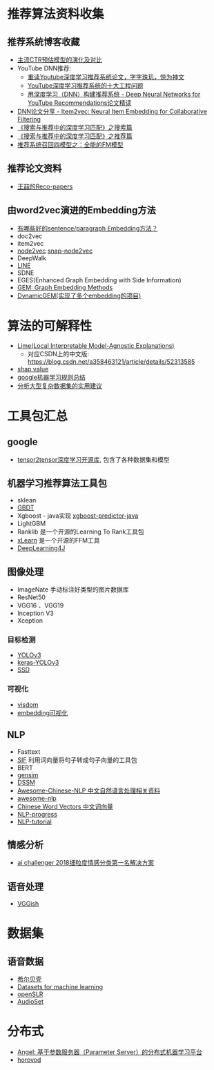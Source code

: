 # 推荐算法资料收集


## 推荐系统博客收藏
* [主流CTR预估模型的演化及对比](https://zhuanlan.zhihu.com/p/35465875)
* YouTube DNN推荐: 
  * [重读Youtube深度学习推荐系统论文，字字珠玑，惊为神文](https://zhuanlan.zhihu.com/p/52169807)
  * [YouTube深度学习推荐系统的十大工程问题](https://zhuanlan.zhihu.com/p/52504407)
  * [用深度学习（DNN）构建推荐系统 - Deep Neural Networks for YouTube Recommendations论文精读](https://zhuanlan.zhihu.com/p/25343518)
* [DNN论文分享 - Item2vec: Neural Item Embedding for Collaborative Filtering](https://zhuanlan.zhihu.com/p/24339183?refer=deeplearning-surfing)
* [《搜索与推荐中的深度学习匹配》之搜索篇](https://zhuanlan.zhihu.com/p/38296950?utm_source=wechat_session&utm_medium=social&utm_oi=26825547841536)
* [《搜索与推荐中的深度学习匹配》之推荐篇](https://zhuanlan.zhihu.com/p/45849695?utm_source=wechat_session&utm_medium=social&utm_oi=26825547841536)
* [推荐系统召回四模型之：全能的FM模型](https://zhuanlan.zhihu.com/p/58160982)

## 推荐论文资料
* [王喆的Reco-papers](https://github.com/wzhe06/Reco-papers)

## 由word2vec演进的Embedding方法
* [有哪些好的sentence/paragraph Embedding方法？](https://www.zhihu.com/question/299549788)
* doc2vec
* item2vec
* [node2vec](https://github.com/eliorc/node2vec)  [snap-node2vec](https://github.com/aditya-grover/node2vec)
* DeepWalk
* [LINE](https://github.com/tangjianpku/LINE)
* SDNE
* EGES(Enhanced Graph Embedding with Side Information)
* [GEM: Graph Embedding Methods](https://github.com/palash1992/GEM)
* [DynamicGEM(实现了多个embedding的项目)](https://github.com/palash1992/DynamicGEM)

# 算法的可解释性

* [Lime(Local Interpretable Model-Agnostic Explanations)](https://homes.cs.washington.edu/~marcotcr/blog/lime/)
  * 对应CSDN上的中文版: https://blog.csdn.net/a358463121/article/details/52313585
* [shap value](https://github.com/slundberg/shap)
* [google机器学习规则总结](https://developers.google.com/machine-learning/guides/rules-of-ml/)
* [分析大型复杂数据集的实用建议](http://www.unofficialgoogledatascience.com/2016/10/practical-advice-for-analysis-of-large.html)

# 工具包汇总

## google
* [tensor2tensor深度学习开源库](https://github.com/tensorflow/tensor2tensor), 包含了各种数据集和模型
## 机器学习推荐算法工具包
* sklean
* [GBDT](https://github.com/yarny/gbdt)
* Xgboost - java实现 [xgboost-predictor-java](https://github.com/komiya-atsushi/xgboost-predictor-java)
* LightGBM
* Ranklib   是一个开源的Learning To Rank工具包
* [xLearn](https://github.com/aksnzhy/xlearn)    是一个开源的FFM工具
* [DeepLearning4J](https://github.com/deeplearning4j/deeplearning4j)

## 图像处理
* ImageNate  手动标注好类型的图片数据库
* ResNet50
* VGG16 、VGG19
* Inception V3
* Xception

### 目标检测
* [YOLOv3](https://pjreddie.com/darknet/yolo/)
* [keras-YOLOv3](https://github.com/qqwweee/keras-yolo3)
* [SSD](https://github.com/amdegroot/ssd.pytorch)

### 可视化
* [visdom](https://github.com/facebookresearch/visdom)
* [embedding可视化](https://github.com/tensorflow/embedding-projector-standalone)

## NLP
* Fasttext
* [SIF](https://github.com/PrincetonML/SIF)  利用词向量将句子转成句子向量的工具包
* BERT
* [gensim](https://radimrehurek.com/gensim/models/doc2vec.html)
* [DSSM](https://www.microsoft.com/en-us/research/wp-content/uploads/2016/02/cikm2013_DSSM_fullversion.pdf)
* [Awesome-Chinese-NLP 中文自然语言处理相关资料](https://github.com/crownpku/Awesome-Chinese-NLP)
* [awesome-nlp](https://github.com/keon/awesome-nlp)
* [Chinese Word Vectors 中文词向量](https://github.com/Embedding/Chinese-Word-Vectors)
* [NLP-progress](https://github.com/sebastianruder/NLP-progress)
* [NLP-tutorial](https://github.com/graykode/nlp-tutorial)

## 情感分析
* [ai challenger 2018细粒度情感分类第一名解决方案](https://github.com/chenghuige/wenzheng)

## 语音处理
* [VGGish](https://github.com/tensorflow/models/tree/master/research/audioset)

# 数据集
## 语音数据
* [希尔贝壳](http://www.aishelltech.com/cjsj)
* [Datasets for machine learning](https://www.datasetlist.com/)
* [openSLR](http://www.openslr.org/resources.php)
* [AudioSet](https://research.google.com/audioset/download.html)

# 分布式
* [Angel: 基于参数服务器（Parameter Server）的分布式机器学习平台](https://github.com/Angel-ML/angel)
* [horovod](https://github.com/horovod/horovod)
